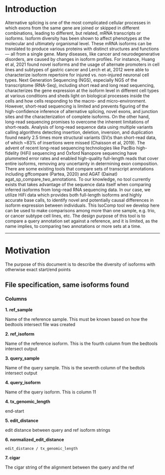 # Introduction
Alternative splicing is one of the most complicated cellular processes in which exons from the same gene are joined or skipped in different combinations, leading to different, but related, mRNA transcripts or isoforms. Isoform diversity has been shown to affect phenotypes at the molecular and ultimately organismal level. These mRNA isoforms can be translated to produce various proteins with distinct structures and functions — all from a single gene. Many diseases, like cancer and neurodegenerative disorders, are caused by changes in isoform profiles. For instance, Huang et al, 2021 found novel isoforms and the usage of alternate promoters in cell lines and subtypes of gastric cancer and Lerch et at, 2012 were able to characterize isoform repertoire for injured vs. non-injured neuronal cell types.
Next Generation Sequencing (NGS), especially NGS of the transcriptome (RNA-Seq), including short read and long read sequencing, characterizes the gene expression at the isoform level in different cell types at various conditions and sheds light on biological processes inside the cells and how cells responding to the macro- and micro-environment. However, short-read sequencing is limited and prevents figuring of the high-confidence inference of alternative splicing, novel exons, and junction sites and the characterization of complete isoforms. On the other hand, long-read sequencing promises to overcome the inherent limitations of short-reads. Analysis of long-read sequence data using multiple variants calling algorithms detecting insertion, deletion, inversion, and duplication found nearly 2.5 times more structural variants (SV)s than short-read data, of which ~83% of insertions were missed (Chaisson et al, 2019). The advent of recent long-read sequencing technologies like PacBio high-fidelity (HiFi) sequencing and Oxford Nanopore sequencing have plummeted error rates and enabled high-quality full-length reads that cover entire isoforms, removing any uncertainty in determining exon composition.
There are some existing tools that compare sets of transcript annotations including gffcompare (Partea, 2020) and AGAT (Dainat) agat_sp_compare_two_annotations. To our knowledge, no tool currently exists that takes advantage of the sequence data itself when comparing inferred isoforms from long-read RNA sequencing data. In our case, we utilize HiFi data which provides both full-length isoforms and highly accurate base calls, to identify novel and potentially causal differences in isoform expression between individuals. This IsoComp tool we develop here can be used to make comparisons among more than one sample, e.g. trio, or cancer subtype cell lines, etc. The design purpose of this tool is to compare a query annotation set against a reference, and it is limited, as the name implies, to comparing two annotations or more sets at a time.

---


# Motivation

The purpose of this document is to describe the diversity of isoforms with 
otherwise exact start/end points

## File specification, same isoforms found

### Columns

**1. ref_sample**

Name of the reference sample. This must be known based on how the bedtools 
intersect file was created

**2. ref_isoform**

Name of the reference isoform. This is the fourth column from the bedtools 
intersect output

**3. query_sample**

Name of the query sample. This is the seventh column of the bedtols intersect 
output

**4. query_isoform**

Name of the query isoform. This is column 11

**4. tx_genomic_length**

end-start

**5. edit_distance**

edit distance between query and ref isoform strings

**6. normalized_edit_distance**

`edit_distance / tx_genomic_length`

**7. cigar**

The cigar string of the alignment between the query and the ref
